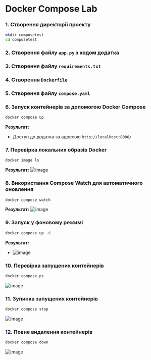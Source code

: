 # Docker Compose Lab

### 1. Створення директорії проекту
```sh
mkdir composetest
cd composetest
```

### 2. Створення файлу `app.py` з кодом додатка

### 3. Створення файлу `requirements.txt`

### 4. Створення `Dockerfile`

### 5. Створення файлу `compose.yaml`

### 6. Запуск контейнерів за допомогою Docker Compose
```sh
docker compose up
```
**Результат:**
- Доступ до додатка за адресою `http://localhost:8000/`

### 7. Перевірка локальних образів Docker
```sh
docker image ls
```
**Результат:**
![image](https://github.com/user-attachments/assets/80ab0238-f1f7-4393-990a-ba5318b292f5)


### 8. Використання Compose Watch для автоматичного оновлення
```sh
docker compose watch
```
**Результат:**
![image](https://github.com/user-attachments/assets/eebef240-a03d-44de-bda5-a0fdaa9eb78c)


### 9. Запуск у фоновому режимі
```sh
docker compose up -d
```
**Результат:**
- ![image](https://github.com/user-attachments/assets/371b7070-4119-4d0a-aa7c-23beb7f99f56)


### 10. Перевірка запущених контейнерів
```sh
docker compose ps
```
![image](https://github.com/user-attachments/assets/83cffce5-4344-4ce8-a720-0df1091d7f71)


### 11. Зупинка запущених контейнерів
```sh
docker compose stop
```
![image](https://github.com/user-attachments/assets/2fd87015-d800-469e-b3bd-041a7b0cb729)

### 12. Повне видалення контейнерів
```sh
docker compose down
```

![image](https://github.com/user-attachments/assets/5487cb67-afbc-410e-a8e2-4527afc6f1d0)


